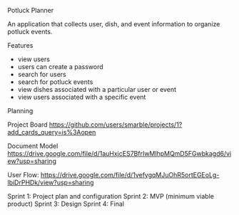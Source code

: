 Potluck Planner

An application that collects user, dish, and event information to organize potluck events.


Features

- view users
- users can create a password
- search for users
- search for potluck events
- view dishes associated with a particular user or event
- view users associated with a specific event


Planning

Project Board
https://github.com/users/smarble/projects/1?add_cards_query=is%3Aopen

Document Model
https://drive.google.com/file/d/1auHxjcES7BfrIwMlhpMQmD5FGwbkagd6/view?usp=sharing

User Flow:
https://drive.google.com/file/d/1vefygqMJuOhR5ortEGEoLg-lbiDrPHDk/view?usp=sharing


Sprint 1: Project plan and configuration
Sprint 2: MVP (minimum viable product)
Sprint 3: Design
Sprint 4: Final



